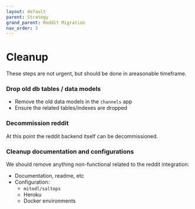 ```yaml
---
layout: default
parent: Strategy
grand_parent: Reddit Migration
nav_order: 3
---
```

# Cleanup

These steps are not urgent, but should be done in areasonable timeframe.

### Drop old db tables / data models

- Remove the old data models in the `channels` app
- Ensure the related tables/indexes are dropped


### Decommission reddit

At this point the reddit backend itself can be decommissioned.


### Cleanup documentation and configurations

We should remove anything non-functional related to the reddit integration:

- Documentation, readme, etc
- Configuration:
  - `mitodl/saltops`
  - Heroku
  - Docker environments
